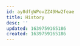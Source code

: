 ```yaml
---
id: ay8dfgWPovZZ49Hw2feae
title: History
desc: ''
updated: 1639759165186
created: 1639759165186
---
```


